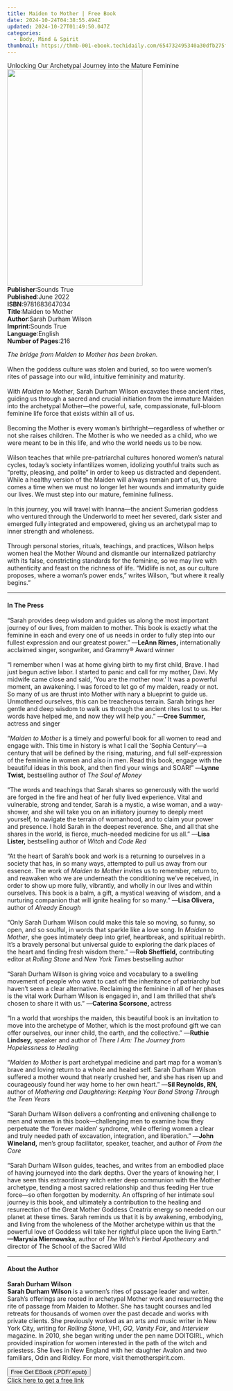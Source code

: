 ```yaml
---
title: Maiden to Mother | Free Book
date: 2024-10-24T04:38:55.494Z
updated: 2024-10-27T01:49:50.047Z
categories:
  - Body, Mind & Spirit
thumbnail: https://thmb-001-ebook.techidaily.com/654732495340a30dfb275f4bf90f1eb2f2fba5aabf0f889181223734c93cf663.jpg
---
```

<main id="book-container">
  <div class="flex flex-col">
    <div class="book-brief flex-1 py-6 px-4 sm:p-6 md:py-10 md:px-8">
      <!-- brief-->
      <div class="book-brief-main">
        Unlocking Our Archetypal Journey into the Mature Feminine
      </div>
    </div>
    <div
      class="book-meta-info flex-1 grid gap-4 col-start-1 col-end-3 row-start-1 sm:mb-6 sm:grid-cols-4 lg:gap-6 lg:col-start-2 lg:row-end-6 lg:row-span-6 lg:mb-0"
    >
      <div
        class="book-meta-info-left place-content-center mt-4 p-4 text-sm leading-6 col-start-2 col-span-2 dark:text-slate-400"
      >
        <img
          class="w-full h-500 object-cover rounded-lg sm:h-255 sm:col-span-2 lg:col-span-full"
          src="https://img-001-ebook.techidaily.com/b8cd2b3792535f9c757d66abe179c4c0e9859d95b6a3dcb18869e09d766a5e17.jpg"
          alt=""
          width="312"
          height="500"
        />
      </div>
      <div
        class="book-meta-info-right mt-2 col-start-1 row-start-2 col-span-3 self-center"
      >
        <!-- meta data  -->
        <div class="flex flex-col px-4 md:px-8">
          <div class="flex-1">
            <strong>Publisher</strong>:<span class="px-2">Sounds True</span>
          </div>
          <div class="flex-1">
            <strong>Published</strong>:<span class="px-2">June 2022</span>
          </div>
          <div class="flex-1">
            <strong>ISBN</strong>:<span class="px-2">9781683647034</span>
          </div>
          <div class="flex-1">
            <strong>Title</strong>:<span class="px-2">Maiden to Mother</span>
          </div>
          <div class="flex-1">
            <strong>Author</strong>:<span class="px-2"
              >Sarah Durham Wilson</span
            >
          </div>
          <div class="flex-1">
            <strong>Imprint</strong>:<span class="px-2">Sounds True</span>
          </div>
          <div class="flex-1">
            <strong>Language</strong>:<span class="px-2">English</span>
          </div>
          <div class="flex-1">
            <strong>Number of Pages</strong>:<span class="px-2">216</span>
          </div>
        </div>
      </div>
    </div>
    <div class="book-description flex-1 py-6 px-4 sm:p-6 md:py-10 md:px-8">
      <div class="book-description-main">
        <div accordion-content="" id="description">
          <p>
            <i>The bridge from Maiden to Mother has been broken. </i
            ><br />&nbsp;<br />When the goddess culture was stolen and buried,
            so too were women’s rites of passage into our wild, intuitive
            femininity and maturity.<br />&nbsp;<br />With
            <i>Maiden to Mother</i>, Sarah Durham Wilson excavates these ancient
            rites, guiding us through a sacred and crucial initiation from the
            immature Maiden into the archetypal Mother—the powerful, safe,
            compassionate, full-bloom feminine life force that exists within all
            of us.<br />&nbsp;<br />Becoming the Mother is every woman’s
            birthright—regardless of whether or not she raises children. The
            Mother is who we needed as a child, who we were meant to be in this
            life, and who the world needs us to be now.<br />&nbsp;<br />Wilson
            teaches that while pre-patriarchal cultures honored women’s natural
            cycles, today’s society infantilizes women, idolizing youthful
            traits such as “pretty, pleasing, and polite” in order to keep us
            distracted and dependent. While a healthy version of the Maiden will
            always remain part of us, there comes a time when we must no longer
            let her wounds and immaturity guide our lives. We must step into our
            mature, feminine fullness.<br />&nbsp;<br />In this journey, you
            will travel with Inanna—the ancient Sumerian goddess who ventured
            through the Underworld to meet her severed, dark sister and emerged
            fully integrated and empowered, giving us an archetypal map to inner
            strength and wholeness.<br />&nbsp;<br />Through personal stories,
            rituals, teachings, and practices, Wilson helps women heal the
            Mother Wound and dismantle our internalized patriarchy with its
            false, constricting standards for the feminine, so we may live with
            authenticity and feast on the richness of life. “Midlife is not, as
            our culture proposes, where a woman’s power ends,” writes Wilson,
            “but where it really begins.”
          </p>
        </div>
        <div class="accordion-fader"></div>
      </div>
    </div>
    <div class="book-excerpts flex-1 py-6 px-4 sm:p-6 md:py-10 md:px-8">
      <!-- excerpts-->
      <div class="book-excerpts-main">
        <hr />
        <h4 class="placeholder placeholder-heading">
          <span>In The Press</span>
        </h4>
        <p></p>
        <p>
          “Sarah provides deep wisdom and guides us along the most important
          journey of our lives, from maiden to mother. This book is exactly what
          the feminine in each and every one of us needs in order to fully step
          into our fullest expression and our greatest power.” —<b
            >LeAnn Rimes,</b
          >
          internationally acclaimed singer, songwriter, and Grammy® Award
          winner<br /><br />“I remember when I was at home giving birth to my
          first child, Brave. I had just begun active labor. I started to panic
          and call for my mother, Davi. My midwife came close and said, ‘You are
          the mother now.’ It was a powerful moment, an awakening. I was forced
          to let go of my maiden, ready or not. So many of us are thrust into
          Mother with nary a blueprint to guide us. Unmothered ourselves, this
          can be treacherous terrain. Sarah brings her gentle and deep wisdom to
          walk us through the ancient rites lost to us. Her words have helped
          me, and now they will help you.” —<b>Cree Summer,</b> actress and
          singer<br /><br />“<i>Maiden to Mother</i> is a timely and powerful
          book for all women to read and engage with. This time in history is
          what I call the ‘Sophia Century’—a century that will be defined by the
          rising, maturing, and full self-expression of the feminine in women
          and also in men. Read this book, engage with the beautiful ideas in
          this book, and then find your wings and SOAR!” —<b>Lynne Twist,</b>
          bestselling author of <i>The Soul of Money</i><br /><br />“The words
          and teachings that Sarah shares so generously with the world are
          forged in the fire and heat of her fully lived experience. Vital and
          vulnerable, strong and tender, Sarah is a mystic, a wise woman, and a
          way-shower, and she will take you on an initiatory journey to deeply
          meet yourself, to navigate the terrain of womanhood, and to claim your
          power and presence. I hold Sarah in the deepest reverence. She, and
          all that she shares in the world, is fierce, much-needed medicine for
          us all.” —<b>Lisa Lister,</b> bestselling author of <i>Witch</i> and
          <i>Code Red</i><br /><br />“At the heart of Sarah’s book and work is a
          returning to ourselves in a society that has, in so many ways,
          attempted to pull us away from our essence. The work of
          <i>Maiden to Mother</i> invites us to remember, return to, and
          reawaken who we are underneath the conditioning we’ve received, in
          order to show up more fully, vibrantly, and wholly in our lives and
          within ourselves. This book is a balm, a gift, a mystical weaving of
          wisdom, and a nurturing companion that will ignite healing for so
          many.” —<b>Lisa Olivera,</b> author of <i>Already Enough</i
          ><br /><br />“Only Sarah Durham Wilson could make this tale so moving,
          so funny, so open, and so soulful, in words that sparkle like a love
          song. In <i>Maiden to Mother</i>, she goes intimately deep into grief,
          heartbreak, and spiritual rebirth. It’s a bravely personal but
          universal guide to exploring the dark places of the heart and finding
          fresh wisdom there.” —<b>Rob Sheffield,</b> contributing editor at
          <i>Rolling Stone</i> and <i>New York Times</i> bestselling author<br /><br />“Sarah
          Durham Wilson is giving voice and vocabulary to a swelling movement of
          people who want to cast off the inheritance of patriarchy but haven’t
          seen a clear alternative. Reclaiming the feminine in all of her phases
          is the vital work Durham Wilson is engaged in, and I am thrilled that
          she’s chosen to share it with us.” —<b>Caterina Scorsone, </b
          >actress<br /><br />“In a world that worships the maiden, this
          beautiful book is an invitation to move into the archetype of Mother,
          which is the most profound gift we can offer ourselves, our inner
          child, the earth, and the collective.” —<b>Ruthie Lindsey,</b> speaker
          and author of
          <i>There I Am: The Journey from Hopelessness to Healing</i
          ><br /><br />“<i>Maiden to Mother</i> is part archetypal medicine and
          part map for a woman’s brave and loving return to a whole and healed
          self. Sarah Durham Wilson suffered a mother wound that nearly crushed
          her, and she has risen up and courageously found her way home to her
          own heart.” —<b>Sil Reynolds, RN,</b> author of
          <i
            >Mothering and Daughtering: Keeping Your Bond Strong Through the
            Teen Years</i
          ><br /><br />“Sarah Durham Wilson delivers a confronting and
          enlivening challenge to men and women in this book—challenging men to
          examine how they perpetuate the ‘forever maiden’ syndrome, while
          offering women a clear and truly needed path of excavation,
          integration, and liberation.” —<b>John Wineland,</b> men’s group
          facilitator, speaker, teacher, and author of <i>From the Core</i
          ><br /><br />“Sarah Durham Wilson guides, teaches, and writes from an
          embodied place of having journeyed into the dark depths. Over the
          years of knowing her, I have seen this extraordinary witch enter deep
          communion with the Mother archetype, tending a most sacred
          relationship and thus feeding Her true force—so often forgotten by
          modernity. An offspring of her intimate soul journey is this book, and
          ultimately a contribution to the healing and resurrection of the Great
          Mother Goddess Creatrix energy so needed on our planet at these times.
          Sarah reminds us that it is by awakening, embodying, and living from
          the wholeness of the Mother archetype within us that the powerful love
          of Goddess will take her rightful place upon the living Earth.”
          <b>—Marysia Miernowska</b>, author of
          <i>The Witch’s Herbal Apothecary</i> and director of The School of the
          Sacred Wild
        </p>
        <p></p>
      </div>
    </div>
    <div class="book-about-author flex-1 py-6 px-4 sm:p-6 md:py-10 md:px-8">
      <!-- about author-->
      <div class="book-main-author-main">
        <hr />
        <h4 class="placeholder placeholder-heading">
          <span>About the Author</span>
        </h4>
        <p></p>
        <p>
          <b>Sarah Durham Wilson</b><br /><b>Sarah Durham Wilson</b> is a
          women’s rites of passage leader and writer. Sarah’s offerings are
          rooted in archetypal Mother work and resurrecting the rite of passage
          from Maiden to Mother. She has taught courses and led retreats for
          thousands of women over the past decade and works with private
          clients. She previously worked as an arts and music writer in New York
          City, writing for <i>Rolling Stone</i>, VH1, <i>GQ</i>,
          <i>Vanity Fair</i>, and <i>Interview </i>magazine. In 2010, she began
          writing under the pen name DOITGIRL, which provided inspiration for
          women interested in the path of the witch and priestess. She lives in
          New England with her daughter Avalon and two familiars, Odin and
          Ridley. For more, visit themotherspirit.com.
        </p>
        <p></p>
      </div>
    </div>
    <div class="book-free-get flex-1 py-6 px-4 sm:p-6 md:py-10 md:px-8">
      <button
        id="btn-free-get"
        class="bg-blue-500 hover:bg-blue-700 text-white font-bold py-2 px-4 rounded"
      >
        Free Get EBook (.PDF/.epub)
      </button>
      <div id="countdown-display" class="px-2 text-lg mt-2"></div>
      <a
        id="free-link"
        class="hidden bg-blue-500 hover:bg-blue-700 text-white font-bold py-2 px-4 rounded"
        href="https://www.ebooks.com/en-us/book/210761638/maiden-to-mother/sarah-durham-wilson/"
        target="_blank"
        >Click here to get a free link</a
      >
    </div>
    <script>
      let countdownTime = 0;
      let countdownInterval = null;
      document
        .getElementById('btn-free-get')
        .addEventListener('click', startCountdown);
      function startCountdown() {
        countdownTime = new Date().getTime() + 60000 * 3;
        countdownInterval = setInterval(updateCountdown, 1000);
        document.getElementById('btn-free-get').disabled = true;
        document
          .getElementById('btn-free-get')
          .classList.add('bg-gray-500', 'cursor-not-allowed');
      }
      function updateCountdown() {
        let currentTime = new Date().getTime();
        let timeLeft = countdownTime - currentTime;
        let secondsLeft = Math.floor(timeLeft / 1000);
        document.getElementById('countdown-display').innerHTML =
          `Remaining time: ${secondsLeft} seconds.`;
        if (secondsLeft <= 0) {
          clearInterval(countdownInterval);
          document.getElementById('btn-free-get').classList.add('hidden');
          document.getElementById('free-link').classList.remove('hidden');
          document.getElementById('countdown-display').innerHTML = '';
        }
      }
    </script>
  </div>
</main>

<ins class="adsbygoogle"
      style="display:block"
      data-ad-client="ca-pub-7571918770474297"
      data-ad-slot="8358498916"
      data-ad-format="auto"
      data-full-width-responsive="true"></ins>
    